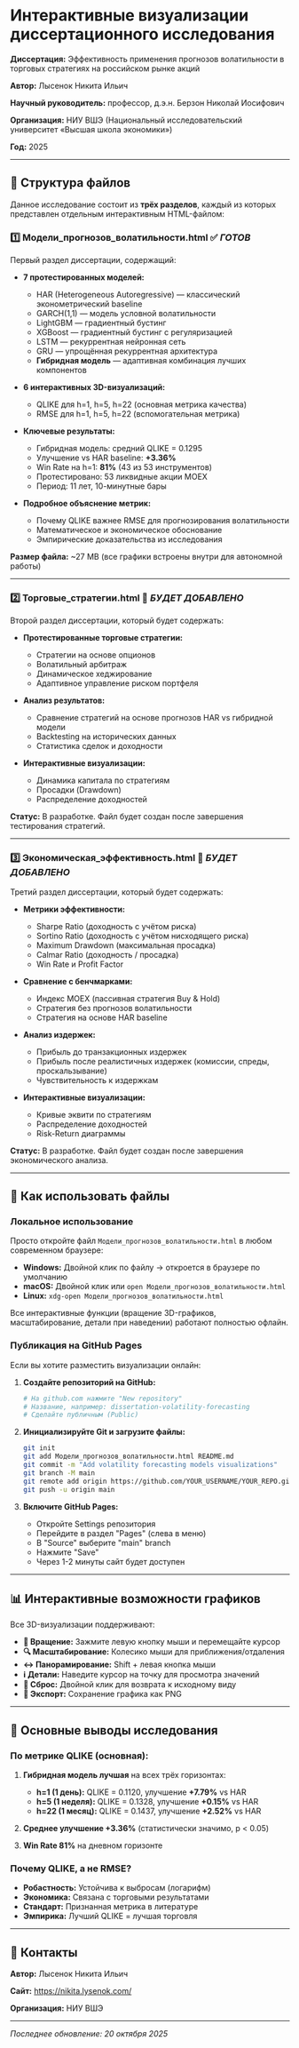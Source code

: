 # Интерактивные визуализации диссертационного исследования

**Диссертация:** Эффективность применения прогнозов волатильности в торговых стратегиях на российском рынке акций

**Автор:** Лысенок Никита Ильич

**Научный руководитель:** профессор, д.э.н. Берзон Николай Иосифович

**Организация:** НИУ ВШЭ (Национальный исследовательский университет «Высшая школа экономики»)

**Год:** 2025

---

## 📁 Структура файлов

Данное исследование состоит из **трёх разделов**, каждый из которых представлен отдельным интерактивным HTML-файлом:

### 1️⃣ **Модели_прогнозов_волатильности.html** ✅ *ГОТОВ*

Первый раздел диссертации, содержащий:

- **7 протестированных моделей:**
  - HAR (Heterogeneous Autoregressive) — классический эконометрический baseline
  - GARCH(1,1) — модель условной волатильности
  - LightGBM — градиентный бустинг
  - XGBoost — градиентный бустинг с регуляризацией
  - LSTM — рекуррентная нейронная сеть
  - GRU — упрощённая рекуррентная архитектура
  - **Гибридная модель** — адаптивная комбинация лучших компонентов

- **6 интерактивных 3D-визуализаций:**
  - QLIKE для h=1, h=5, h=22 (основная метрика качества)
  - RMSE для h=1, h=5, h=22 (вспомогательная метрика)

- **Ключевые результаты:**
  - Гибридная модель: средний QLIKE = 0.1295
  - Улучшение vs HAR baseline: **+3.36%**
  - Win Rate на h=1: **81%** (43 из 53 инструментов)
  - Протестировано: 53 ликвидные акции MOEX
  - Период: 11 лет, 10-минутные бары

- **Подробное объяснение метрик:**
  - Почему QLIKE важнее RMSE для прогнозирования волатильности
  - Математическое и экономическое обоснование
  - Эмпирические доказательства из исследования

**Размер файла:** ~27 MB (все графики встроены внутри для автономной работы)

---

### 2️⃣ **Торговые_стратегии.html** 🚧 *БУДЕТ ДОБАВЛЕНО*

Второй раздел диссертации, который будет содержать:

- **Протестированные торговые стратегии:**
  - Стратегии на основе опционов
  - Волатильный арбитраж
  - Динамическое хеджирование
  - Адаптивное управление риском портфеля

- **Анализ результатов:**
  - Сравнение стратегий на основе прогнозов HAR vs гибридной модели
  - Backtesting на исторических данных
  - Статистика сделок и доходности

- **Интерактивные визуализации:**
  - Динамика капитала по стратегиям
  - Просадки (Drawdown)
  - Распределение доходностей

**Статус:** В разработке. Файл будет создан после завершения тестирования стратегий.

---

### 3️⃣ **Экономическая_эффективность.html** 🚧 *БУДЕТ ДОБАВЛЕНО*

Третий раздел диссертации, который будет содержать:

- **Метрики эффективности:**
  - Sharpe Ratio (доходность с учётом риска)
  - Sortino Ratio (доходность с учётом нисходящего риска)
  - Maximum Drawdown (максимальная просадка)
  - Calmar Ratio (доходность / просадка)
  - Win Rate и Profit Factor

- **Сравнение с бенчмарками:**
  - Индекс MOEX (пассивная стратегия Buy & Hold)
  - Стратегия без прогнозов волатильности
  - Стратегия на основе HAR baseline

- **Анализ издержек:**
  - Прибыль до транзакционных издержек
  - Прибыль после реалистичных издержек (комиссии, спреды, проскальзывание)
  - Чувствительность к издержкам

- **Интерактивные визуализации:**
  - Кривые эквити по стратегиям
  - Распределение доходностей
  - Risk-Return диаграммы

**Статус:** В разработке. Файл будет создан после завершения экономического анализа.

---

## 🚀 Как использовать файлы

### Локальное использование

Просто откройте файл `Модели_прогнозов_волатильности.html` в любом современном браузере:

- **Windows:** Двойной клик по файлу → откроется в браузере по умолчанию
- **macOS:** Двойной клик или `open Модели_прогнозов_волатильности.html`
- **Linux:** `xdg-open Модели_прогнозов_волатильности.html`

Все интерактивные функции (вращение 3D-графиков, масштабирование, детали при наведении) работают полностью офлайн.

### Публикация на GitHub Pages

Если вы хотите разместить визуализации онлайн:

1. **Создайте репозиторий на GitHub:**
   ```bash
   # На github.com нажмите "New repository"
   # Название, например: dissertation-volatility-forecasting
   # Сделайте публичным (Public)
   ```

2. **Инициализируйте Git и загрузите файлы:**
   ```bash
   git init
   git add Модели_прогнозов_волатильности.html README.md
   git commit -m "Add volatility forecasting models visualizations"
   git branch -M main
   git remote add origin https://github.com/YOUR_USERNAME/YOUR_REPO.git
   git push -u origin main
   ```

3. **Включите GitHub Pages:**
   - Откройте Settings репозитория
   - Перейдите в раздел "Pages" (слева в меню)
   - В "Source" выберите "main" branch
   - Нажмите "Save"
   - Через 1-2 минуты сайт будет доступен

---

## 📊 Интерактивные возможности графиков

Все 3D-визуализации поддерживают:

- **🔄 Вращение:** Зажмите левую кнопку мыши и перемещайте курсор
- **🔍 Масштабирование:** Колесико мыши для приближения/отдаления
- **↔️ Панорамирование:** Shift + левая кнопка мыши
- **ℹ️ Детали:** Наведите курсор на точку для просмотра значений
- **🔄 Сброс:** Двойной клик для возврата к исходному виду
- **💾 Экспорт:** Сохранение графика как PNG

---

## 🎯 Основные выводы исследования

### По метрике QLIKE (основная):

1. **Гибридная модель лучшая** на всех трёх горизонтах:
   - **h=1 (1 день):** QLIKE = 0.1120, улучшение **+7.79%** vs HAR
   - **h=5 (1 неделя):** QLIKE = 0.1328, улучшение **+0.15%** vs HAR
   - **h=22 (1 месяц):** QLIKE = 0.1437, улучшение **+2.52%** vs HAR

2. **Среднее улучшение +3.36%** (статистически значимо, p < 0.05)

3. **Win Rate 81%** на дневном горизонте

### Почему QLIKE, а не RMSE?

- **Робастность:** Устойчива к выбросам (логарифм)
- **Экономика:** Связана с торговыми результатами
- **Стандарт:** Признанная метрика в литературе
- **Эмпирика:** Лучший QLIKE = лучшая торговля

---

## 📧 Контакты

**Автор:** Лысенок Никита Ильич

**Сайт:** https://nikita.lysenok.com/

**Организация:** НИУ ВШЭ

---

*Последнее обновление: 20 октября 2025*
